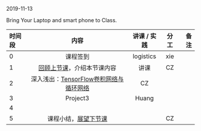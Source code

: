 2019-11-13

Bring Your Laptop and smart phone  to Class. 

|时间段     |  内容    | 讲课 / 实践     |  分工  |  备注       |
| :---      |   :----:    |   :----:    |    :----:    | ---: |
|   0       |  课程签到     |  logistics   |     xie     |        |
|   1       |  [回顾上节课](../WW9/WW9-Plan.md)，介绍本节课内容     |  讲课    |     CZ     |        |
|   2       |  深入浅出：[TensorFlow卷积网络与循环网络](4tensorflow-cnn-rnn.pdf)     |   CZ  |         |    
|   3       |  Project3    |   Huang  |         |    
|   4       |      |     |         |    
|   5       |  课程小结，[展望下节课](../WW11/WW11-Plan.md)       |     |  CZ |   |



